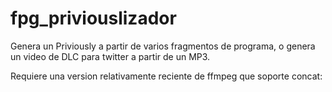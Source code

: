 # fpg_priviouslizador
Genera un Priviously a partir de varios fragmentos de programa, o genera un video de DLC para twitter a partir de un MP3.

Requiere una version relativamente reciente de ffmpeg que soporte concat:
